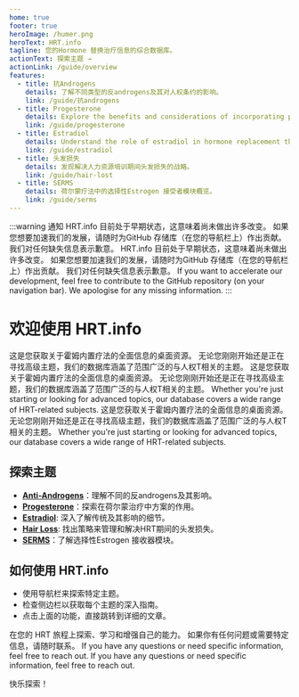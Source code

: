 ```yaml
---
home: true
footer: true
heroImage: /humer.png
heroText: HRT.info
tagline: 您的Hormone 替换治疗信息的综合数据库。
actionText: 探索主题 →
actionLink: /guide/overview
features:
  - title: 抗Androgens
    details: 了解不同类型的反androgens及其对人权条约的影响。
    link: /guide/抗androgens
  - title: Progesterone
    details: Explore the benefits and considerations of incorporating progesterone in your HRT.
    link: /guide/progesterone
  - title: Estradiol
    details: Understand the role of estradiol in hormone replacement therapy.
    link: /guide/estradiol
  - title: 头发损失
    details: 发现解决人力资源培训期间头发损失的战略。
    link: /guide/hair-lost
  - title: SERMS
    details: 荷尔蒙疗法中的选择性Estrogen 接受者模块概览。
    link: /guide/serms
---
```


:::warning 通知
HRT.info 目前处于早期状态，这意味着尚未做出许多改变。 如果您想要加速我们的发展，请随时为GitHub 存储库（在您的导航栏上）作出贡献。
我们对任何缺失信息表示歉意。 HRT.info 目前处于早期状态，这意味着尚未做出许多改变。 如果您想要加速我们的发展，请随时为GitHub 存储库（在您的导航栏上）作出贡献。
我们对任何缺失信息表示歉意。 If you want to accelerate our development, feel free to contribute to the GitHub repository (on your navigation bar).
We apologise for any missing information.
:::

# 欢迎使用 HRT.info

这是您获取关于霍姆内置疗法的全面信息的桌面资源。 无论您刚刚开始还是正在寻找高级主题，我们的数据库涵盖了范围广泛的与人权T相关的主题。 这是您获取关于霍姆内置疗法的全面信息的桌面资源。 无论您刚刚开始还是正在寻找高级主题，我们的数据库涵盖了范围广泛的与人权T相关的主题。 Whether you're just starting or looking for advanced topics, our database covers a wide range of HRT-related subjects. 这是您获取关于霍姆内置疗法的全面信息的桌面资源。 无论您刚刚开始还是正在寻找高级主题，我们的数据库涵盖了范围广泛的与人权T相关的主题。 Whether you're just starting or looking for advanced topics, our database covers a wide range of HRT-related subjects.

## 探索主题

- [**Anti-Androgens**](/guide/anti-androgens)：理解不同的反androgens及其影响。
- [**Progesterone**](/guide/progesteron)：探索在荷尔蒙治疗中方案的作用。
- [**Estradiol**](/guide/estraditionol): 深入了解传统及其影响的细节。
- [**Hair Loss**](/guide/hair-loss): 找出策略来管理和解决HRT期间的头发损失。
- [**SERMS**](/guide/sems)：了解选择性Estrogen 接收器模块。

## 如何使用 HRT.info

- 使用导航栏来探索特定主题。
- 检查侧边栏以获取每个主题的深入指南。
- 点击上面的功能，直接跳转到详细的文章。

在您的 HRT 旅程上探索、学习和增强自己的能力。 如果你有任何问题或需要特定信息，请随时联系。 If you have any questions or need specific information, feel free to reach out. If you have any questions or need specific information, feel free to reach out.

快乐探索！
